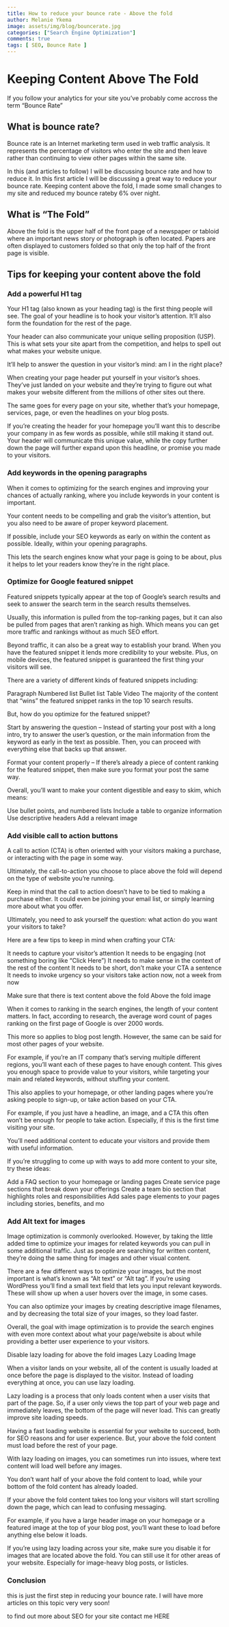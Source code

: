 ```yaml
---
title: How to reduce your bounce rate - Above the fold
author: Melanie Ykema
image: assets/img/blog/bouncerate.jpg
categories: ["Search Engine Optimization"]
comments: true
tags: [ SEO, Bounce Rate ]
---
```


# Keeping Content Above The Fold

If you follow your analytics for your site you’ve probably come accross the term “Bounce Rate”

## What is bounce rate?

Bounce rate is an Internet marketing term used in web traffic analysis. It represents the percentage of visitors who enter the site and then leave rather than continuing to view other pages within the same site.

In this (and articles to follow) I will be discussing bounce rate and how to reduce it. In this first article I will be discussing a great way to reduce your bounce rate. Keeping content above the fold, I made some small changes to my site and reduced my bounce rateby 6% over night.

## What is “The Fold”

Above the fold is the upper half of the front page of a newspaper or tabloid where an important news story or photograph is often located. Papers are often displayed to customers folded so that only the top half of the front page is visible.

## Tips for keeping your content above the fold

### Add a powerful H1 tag

Your H1 tag (also known as your heading tag) is the first thing people will see. The goal of your headline is to hook your visitor’s attention. It’ll also form the foundation for the rest of the page.

Your header can also communicate your unique selling proposition (USP). This is what sets your site apart from the competition, and helps to spell out what makes your website unique.

It’ll help to answer the question in your visitor’s mind: am I in the right place?

When creating your page header put yourself in your visitor’s shoes. They’ve just landed on your website and they’re trying to figure out what makes your website different from the millions of other sites out there.

The same goes for every page on your site, whether that’s your homepage, services, page, or even the headlines on your blog posts.

If you’re creating the header for your homepage you’ll want this to describe your company in as few words as possible, while still making it stand out. Your header will communicate this unique value, while the copy further down the page will further expand upon this headline, or promise you made to your visitors.

### Add keywords in the opening paragraphs

When it comes to optimizing for the search engines and improving your chances of actually ranking, where you include keywords in your content is important.

Your content needs to be compelling and grab the visitor’s attention, but you also need to be aware of proper keyword placement.

If possible, include your SEO keywords as early on within the content as possible. Ideally, within your opening paragraphs.

This lets the search engines know what your page is going to be about, plus it helps to let your readers know they’re in the right place.

### Optimize for Google featured snippet

Featured snippets typically appear at the top of Google’s search results and seek to answer the search term in the search results themselves.

Usually, this information is pulled from the top-ranking pages, but it can also be pulled from pages that aren’t ranking as high. Which means you can get more traffic and rankings without as much SEO effort.

Beyond traffic, it can also be a great way to establish your brand. When you have the featured snippet it lends more credibility to your website. Plus, on mobile devices, the featured snippet is guaranteed the first thing your visitors will see.

There are a variety of different kinds of featured snippets including:

Paragraph Numbered list Bullet list Table Video The majority of the content that “wins” the featured snippet ranks in the top 10 search results.

But, how do you optimize for the featured snippet?

Start by answering the question – Instead of starting your post with a long intro, try to answer the user’s question, or the main information from the keyword as early in the text as possible. Then, you can proceed with everything else that backs up that answer.

Format your content properly – If there’s already a piece of content ranking for the featured snippet, then make sure you format your post the same way.

Overall, you’ll want to make your content digestible and easy to skim, which means:

Use bullet points, and numbered lists Include a table to organize information Use descriptive headers Add a relevant image

### Add visible call to action buttons

A call to action (CTA) is often oriented with your visitors making a purchase, or interacting with the page in some way.

Ultimately, the call-to-action you choose to place above the fold will depend on the type of website you’re running.

Keep in mind that the call to action doesn’t have to be tied to making a purchase either. It could even be joining your email list, or simply learning more about what you offer.

Ultimately, you need to ask yourself the question: what action do you want your visitors to take?

Here are a few tips to keep in mind when crafting your CTA:

It needs to capture your visitor’s attention It needs to be engaging (not something boring like “Click Here”) It needs to make sense in the context of the rest of the content It needs to be short, don’t make your CTA a sentence It needs to invoke urgency so your visitors take action now, not a week from now

Make sure that there is text content above the fold
Above the fold image

When it comes to ranking in the search engines, the length of your content matters. In fact, according to research, the average word count of pages ranking on the first page of Google is over 2000 words.

This more so applies to blog post length. However, the same can be said for most other pages of your website.

For example, if you’re an IT company that’s serving multiple different regions, you’ll want each of these pages to have enough content. This gives you enough space to provide value to your visitors, while targeting your main and related keywords, without stuffing your content.

This also applies to your homepage, or other landing pages where you’re asking people to sign-up, or take action based on your CTA.

For example, if you just have a headline, an image, and a CTA this often won’t be enough for people to take action. Especially, if this is the first time visiting your site.

You’ll need additional content to educate your visitors and provide them with useful information.

If you’re struggling to come up with ways to add more content to your site, try these ideas:

Add a FAQ section to your homepage or landing pages Create service page sections that break down your offerings Create a team bio section that highlights roles and responsibilities Add sales page elements to your pages including stories, benefits, and mo

### Add Alt text for images

Image optimization is commonly overlooked. However, by taking the little added time to optimize your images for related keywords you can pull in some additional traffic. Just as people are searching for written content, they’re doing the same thing for images and other visual content.

There are a few different ways to optimize your images, but the most important is what’s known as “Alt text” or “Alt tag”. If you’re using WordPress you’ll find a small text field that lets you input relevant keywords. These will show up when a user hovers over the image, in some cases.

You can also optimize your images by creating descriptive image filenames, and by decreasing the total size of your images, so they load faster.

Overall, the goal with image optimization is to provide the search engines with even more context about what your page/website is about while providing a better user experience to your visitors.

Disable lazy loading for above the fold images
Lazy Loading Image

When a visitor lands on your website, all of the content is usually loaded at once before the page is displayed to the visitor. Instead of loading everything at once, you can use lazy loading.

Lazy loading is a process that only loads content when a user visits that part of the page. So, if a user only views the top part of your web page and immediately leaves, the bottom of the page will never load. This can greatly improve site loading speeds.

Having a fast loading website is essential for your website to succeed, both for SEO reasons and for user experience. But, your above the fold content must load before the rest of your page.

With lazy loading on images, you can sometimes run into issues, where text content will load well before any images.

You don’t want half of your above the fold content to load, while your bottom of the fold content has already loaded.

If your above the fold content takes too long your visitors will start scrolling down the page, which can lead to confusing messaging.

For example, if you have a large header image on your homepage or a featured image at the top of your blog post, you’ll want these to load before anything else below it loads.

If you’re using lazy loading across your site, make sure you disable it for images that are located above the fold. You can still use it for other areas of your website. Especially for image-heavy blog posts, or listicles.

### Conclusion

this is just the first step in reducing your bounce rate. I will have more articles on this topic very very soon!

to find out more about SEO for your site contact me HERE